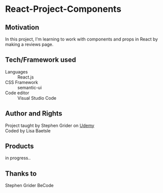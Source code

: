 # React-Project-Components

## Motivation

In this project, I'm learning to work with components and props in React by making a reviews page.

## Tech/Framework used

<dl>
  <dt>Languages</dt>
  <dd>React.js</dd>
  
  <dt>CSS Framework</dt>
  <dd>semantic-ui</dd>    
      
  <dt>Code editor</dt>
  <dd>Visual Studio Code</dd>
</dl>

## Author and Rights

Project taught by Stephen Grider on [Udemy](https://www.udemy.com/course/react-redux/)  
Coded by Lisa Baetsle

## Products

in progress..

## Thanks to

Stephen Grider
BeCode
